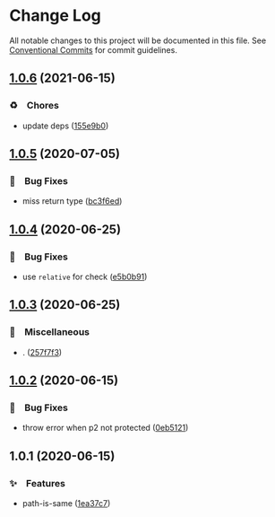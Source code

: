 # Change Log

All notable changes to this project will be documented in this file.
See [Conventional Commits](https://conventionalcommits.org) for commit guidelines.

## [1.0.6](https://github.com/bluelovers/ws-iconv/compare/path-is-same@1.0.5...path-is-same@1.0.6) (2021-06-15)


### ♻️　Chores

* update deps ([155e9b0](https://github.com/bluelovers/ws-iconv/commit/155e9b0a1aaf956c9d660dee61c59ef998b77131))





## [1.0.5](https://github.com/bluelovers/ws-iconv/compare/path-is-same@1.0.4...path-is-same@1.0.5) (2020-07-05)


### 🐛　Bug Fixes

* miss return type ([bc3f6ed](https://github.com/bluelovers/ws-iconv/commit/bc3f6ed49d9063c7f8e9f550030fd137d328bb0d))





## [1.0.4](https://github.com/bluelovers/ws-iconv/compare/path-is-same@1.0.3...path-is-same@1.0.4) (2020-06-25)


### 🐛　Bug Fixes

* use `relative` for check ([e5b0b91](https://github.com/bluelovers/ws-iconv/commit/e5b0b9139ee34b48300c5ac8309e8f0e8366209e))





## [1.0.3](https://github.com/bluelovers/ws-iconv/compare/path-is-same@1.0.2...path-is-same@1.0.3) (2020-06-25)


### 🔖　Miscellaneous

* . ([257f7f3](https://github.com/bluelovers/ws-iconv/commit/257f7f3a006e35ab45c3781e028b93e276716f67))





## [1.0.2](https://github.com/bluelovers/ws-iconv/compare/path-is-same@1.0.1...path-is-same@1.0.2) (2020-06-15)


### 🐛　Bug Fixes

*  throw error when p2 not protected ([0eb5121](https://github.com/bluelovers/ws-iconv/commit/0eb512188b0799b9a782f4e91d2c643accdafee4))





## 1.0.1 (2020-06-15)


### ✨　Features

*  path-is-same ([1ea37c7](https://github.com/bluelovers/ws-iconv/commit/1ea37c79943d90db677ba6dd886ff68283a906d5))
